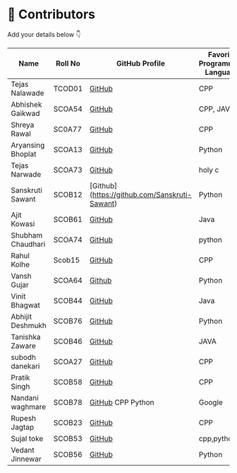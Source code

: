 # 👥 Contributors

Add your details below 👇

| Name            | Roll No | GitHub Profile                                                                 | Favorite Programming Language | Dream Company |
|-----------------|---------|--------------------------------------------------------------------------------|-------------------------------|---------------|
| Tejas Nalawade  | TCOD01  | [GitHub](https://github.com/Tejas-Santosh-Nalawade)                            | CPP                           | Google        |
| Abhishek Gaikwad| SCOA54  | [GitHub](https://github.com/abhi-7755/first-contribution.git)                  | CPP, JAVA                     | Google        |
| Shreya Rawal    | SC0A77  | [GitHub](https://github.com/shreyarawal6486-sketch)                            | CPP                           | Google        |
| Aryansing Bhoplat | SCOA13 | [GitHub](https://github.com/Aryan-Bhoplat) | Python | Amazon |
|Tejas Narwade|SCOA73|[GitHub](https://github.com/t9ja5)| holy c|linux|
| Sanskruti Sawant | SCOB12 |[Github] (https://github.com/Sanskruti-Sawant)| Python | Google |
| Ajit Kowasi | SCOB61 | [GitHub](https://github.com/Ajit-Raju-Kowasi) | Java | Google |
|Shubham Chaudhari|SCOA74|[GitHub](https://github.com/shubham5400E)|python|infosys|
Rahul Kolhe | Scob15 | [GitHub](https://github.com/Rahulkolhe777) | CPP | Google |
|Vansh Gujar|SCOA64|[Github](https://github.com/Vansh936)|Python|BLACK ROCKCONTRIBUTORS.md|
| Vinit Bhagwat  | SCOB44 |[GitHub](https://github.com/vinitbhagwat) | Java | Microsoft |  
| Abhijit Deshmukh | SCOB76 | [GitHub](https://github.com/Abhijit5011) | Python | Microsoft |
| Tanishka Zaware| SCOB46 | [GitHub](https://github.com/tanishkazaware/github-_session-try.git) | JAVA | Google |
| subodh danekari | SCOA27| [GitHub](https://github.com/subodhdanekari/first-contribution.git) | CPP | Google |
| Pratik Singh | SCOB58 | [GitHub](https://github.com/Pratik168960) | CPP | Google |
| Nandani waghmare | SCOB78 | [GitHub](https://github.com/Nandaniwaghmare) CPP Python | Google |
| Rupesh Jagtap | SCOB23 | [GitHub](https://github.com/rupesh0001-tech) | CPP | Google |
| Sujal toke | SCOB53 | [GitHub](https://github.com/SujalTOke) | cpp,python | google |
| Vedant Jinnewar| SCOB56 | [GitHub](https://github.com/vedantstudio2006) | Python | Microsoft |
